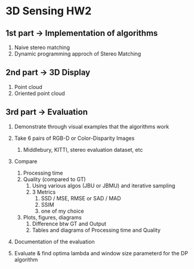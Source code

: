 # 3D Sensing HW2

## 1st part -> Implementation of algorithms

1. Naive stereo matching
2. Dynamic programming approch of Stereo Matching

## 2nd part -> 3D Display

1. Point cloud
2. Oriented point cloud

## 3rd part -> Evaluation

1. Demonstrate through visual examples that the algorithms work
2. Take 6 pairs of RGB-D or Color-Disparity Images
    1. Middlebury, KITTI, stereo evaluation dataset, etc
3. Compare
    1. Processing time
    2. Quality (compared to GT)
        1. Using various algos (JBU or JBMU) and iterative sampling
        2. 3 Metrics
            1. SSD / MSE, RMSE or SAD / MAD
            2. SSIM
            3. one of my choice
    3. Plots, figures, diagrams
        1. Difference btw GT and Output
        2. Tables and diagrams of Processing time and Quality
4. Documentation of the evaluation

5. Evaluate & find optima lambda and window size parameterd for the DP algorithm
